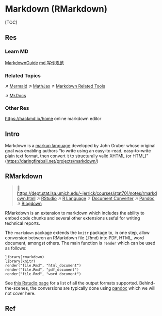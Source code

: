 # Markdown (RMarkdown)

[TOC]



## Res
### Learn MD
[MarkdownGuide](https://www.markdownguide.org)
[md 写作规范](https://stdrc.cc/style-guides/markdown)

### Related Topics
↗ [Mermaid](../../../../Software%20Engineering/👾%20Web%20Dev%20&%20Ops/🖥️%20Web%20FrontEnd%20Dev/🌈%20Frontend%20Dev%20Library/JS%20Gadgets/Mermaid.md)
↗ [MathJax](../../../../Software%20Engineering/👾%20Web%20Dev%20&%20Ops/🖥️%20Web%20FrontEnd%20Dev/🌈%20Frontend%20Dev%20Library/JS%20Gadgets/MathJax.md)
↗ [Markdown Related Tools](../../../../Software%20Engineering/CASE%20(Computer-Aided%20Software%20Engineering)%20Tools/Integrated%20CASE%20Tools/Docs%20Tools/Markdown%20Related%20Tools/Markdown%20Related%20Tools.md)

↗ [MkDocs](../../../../Software%20Engineering/👾%20Web%20Dev%20&%20Ops/🖥️%20Web%20FrontEnd%20Dev/🤖%20WebApps/Documentation%20&%20Static%20Site%20Generator%20(SSG)/MkDocs.md)

### Other Res
https://hackmd.io/home
online markdown editor



## Intro
Markdown is a [markup language](https://en.wikipedia.org/wiki/Markup_language) developed by John Gruber whose original goal was enabling authors “to write using an easy-to-read, easy-to-write plain text format, then convert it to structurally valid XHTML (or HTML)” (https://daringfireball.net/projects/markdown/)



## RMarkdown
> 🔗 https://dept.stat.lsa.umich.edu/~jerrick/courses/stat701/notes/rmarkdown.html
> ↗ [RStudio](../../Interpreted%20Languages/R%20Language/RStudio.md)
> ↗ [R Language](../../Interpreted%20Languages/R%20Language/R%20Language.md)
> ↗ [Document Converter](../⚙️%20Document%20Converter/Document%20Converter.md)
> ↗ [Pandoc](../⚙️%20Document%20Converter/Pandoc.md)
> ↗ [Blogdown](../⚙️%20Document%20Converter/Blogdown.md)

RMarkdown is an extension to markdown which includes the ability to embed code chunks and several other extensions useful for writing technical reports.

The `rmarkdown` package extends the `knitr` package to, in one step, allow conversion between an RMarkdown file (.Rmd) into PDF, HTML, word document, amongst others. The main function is `render` which can be used as follows:
```
library(rmarkdown)
library(knitr)
render("file.Rmd", "html_document")
render("file.Rmd", "pdf_document")
render("file.Rmd", "word_document")
```

See [this Rstudio page](http://rmarkdown.rstudio.com/formats.html) for a list of all the output formats supported. Behind-the-scenes, the conversions are typically done using [pandoc](http://pandoc.org/) which we will not cover here.



## Ref

